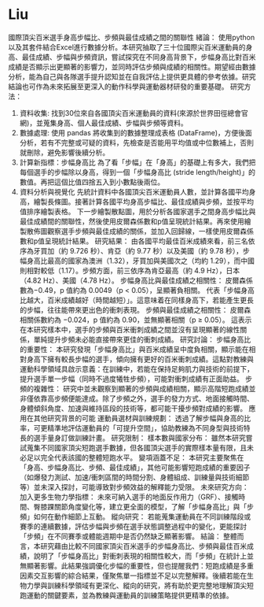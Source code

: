 # Liu

國際頂尖百米選手身高步幅比、步頻與最佳成績之間的關聯性
緒論：
使用python以及其套件結合Excel進行數據分析。本研究抽取了三十位國際尖百米運動員的身高、最佳成績、步幅與步頻資訊，嘗試探究在不同身高背景下，步幅身高比對百米成績是否顯示出更顯著的影響力，並同時評估步頻與成績的相關性。期望經由數據分析，能為自己與各隊選手提升認知並在自我評估上提供更具體的參考依據。研究結論也可作為未來拓展至更深入的動作科學與運動器材研發的重要基礎。
研究方法：
1. 資料收集:
找到30位來自各國頂尖百米運動員的資料(來源於世界田徑總會官網)，並蒐集身高、個人最佳成績、步幅與步頻等資料。
2. 數據處理:
使用 pandas 將收集到的數據整理成表格 (DataFrame)，方便後面分析，若有不完整或可疑的資料，先檢查是否能用平均值或中位數補上，否則就刪除，避免影響後續分析。
3. 計算新指標：步幅身高比
為了看「步幅」在「身高」的基礎上有多大，我們把每個選手的步幅除以身高，得到一個「步幅身高比 (stride length/height)」的數值。再把這個比值四捨五入到小數點後兩位。
4. 資料分析與視覺化
先統計資料中各國頂尖百米運動員人數，並計算各國平均身高，繪製長條圖。接著計算各國平均身高步幅比、最佳成績與步頻，並按平均值排序繪製表格。
下一步繪製散點圖，用於分析各國家選手之間身高步幅比與最佳成績間的關聯性，然後使用皮爾森係數和p值呈現統計結果。再來使用繪製散佈圖觀察選手步頻與最佳成績的關係，並加入回歸線，一樣使用皮爾森係數和p值呈現統計結果。
研究結果：
由各國平均最佳百米成績來看，前三名依序為牙買加（約 9.726 秒）、肯亞（約 9.77 秒）以及美國（約 9.78 秒），步幅身高比最高的國家為澳洲（1.32），牙買加與美國次之（均約 1.29），而中國則相對較低（1.17）。步頻方面，前三依序為肯亞最高（約 4.9 Hz），日本（4.82 Hz）、美國（4.78 Hz）。
步幅身高比與最佳成績之相關性：
皮爾森係數為−0.49，p 值約為 0.0049（p < 0.05），呈顯著負相關。
代表「步幅身高比越大，百米成績越好（時間越短）」。這意味着在同樣身高下，若能產生更長的步幅，往往能帶來更出色的衝刺表現。
步頻與最佳成績之相關性：
皮爾森相關係數約為 −0.024，p 值約為 0.90，並無顯著相關（p ≥ 0.05）。
這表示在本研究樣本中，選手的步頻與百米衝刺成績之間並沒有呈現顯著的線性關係，單純提升步頻未必能直接帶來更佳的衝刺成績。
研究討論：
步幅身高比的重要性：
本研究發現「步幅身高比」與百米成績呈中度負相關，顯示能在相對身高下擁有較長步幅的選手，傾向擁有更好的百米衝刺成績。這點對教練與運動科學領域具啟示意義：在訓練中，若能在保持足夠肌力與技術的前提下，提升選手單一步幅（同時不過度犧牲步頻），可能對衝刺成績有正面助益。
步頻的複雜性：
研究中並未觀察到顯著的步頻與成績相關，顯示高階短跑成績並非僅依靠高步頻便能達成。除了步頻之外，選手的發力方式、地面接觸時間、身體傾斜角度、加速與維持區段的技術等，都可能干擾步頻對成績的影響。
應用在其他研究背景的可能
運動員選材與訓練規劃：
透過了解步幅與身高的比率，可更精準地評估運動員的「可提升空間」，協助教練為不同身型與技術特長的選手量身訂做訓練計畫。
研究限制：
樣本數與國家分布：
雖然本研究嘗試蒐集不同國家頂尖短跑選手數據，但各國頂尖選手的實際樣本量有限，且未必足以完全代表該國的整體短跑水平。
變項涵蓋不足：
本研究主要聚焦在「身高、步幅身高比、步頻、最佳成績」，其他可能影響短跑成績的重要因子（如爆發力測試、加速/衝刺區間的時間分割、身體組成、訓練量與技術細節等）並未深入探討，可能導致對步頻效益的解釋能力受限。
未來研究方向：
加入更多生物力學指標：
未來可納入選手的地面反作用力（GRF）、接觸時間、臀膝踝關節角度變化等，建立更全面的模型，了解「步幅身高比」與「步頻」如何在動作細節上互動。
縱向研究：
若能蒐集運動員在不同訓練階段或賽季的連續數據，評估步幅與步頻在選手狀態調整過程中的變化，更能探討「步頻」在不同賽季或體能週期中是否仍然缺乏顯著影響。
結論：
整體而言，本研究藉由比較不同國家頂尖百米選手的步幅身高比、步頻與最佳百米成績，說明了「步幅身高比」對衝刺表現的相關性較大，而「步頻」在統計上並無顯著影響。此結果強調優化步幅的重要性，但也提醒我們：短跑成績是多重因素交互影響的綜合結果，僅聚焦單一指標並不足以完整解釋。後續若能在生物力學與訓練科學領域有更深化、縱向的研究，將有助於更完整地理解頂尖短跑運動的關鍵要素，並為教練與運動員的訓練策略提供更精準的依據。
